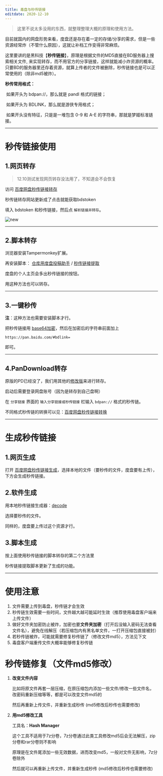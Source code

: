 ```yaml
---
title: 毒盘与秒传链接
editdate: 2020-12-10
---
```


> 这里不说太多没用的东西，就整理整理大概的原理和使用方法。

目前就国内的网盘形势来看，度盘还是存在着一定的存储/分享的需求，但是一些资源经常炸（不管什么原因），这就让补档工作变得非常麻烦。

这里要讲的是黑科技【**秒传链接**】，原理是根据文件的MD5直接在BD服务器上搜索相关文件, 来实现转存，而不用官方的分享链接，这样就能减小炸资源的概率。只要BD的服务器里还存着资源，就算上传者的文件被删除，秒传链接也是可以正常使用的（除非md5被炸）。

**秒传常用格式：**

​	如果开头为 bdpan://，那么就是 pandl 格式的链接；

​	如果开头为 BDLINK，那么就是游侠专用格式；

​	如果开头没有特征，只是是一堆包含 0-9 和 A-E 的字符串，那就是梦姬标准链接。

------

# 秒传链接使用

## 1.网页转存

> 12.10测试发现网页转存没法用了，不知道会不会恢复

访问 [百度网盘秒传链接转存](https://rapid.acg.uy/)

秒传链转存网站更新成了点击就能获取bdstoken

填入 bdstoken 和秒传链接，然后点 `解析链接并转存`。

![new](https://cdn.jsdelivr.net/gh/Melody-of-Oblivion/MoOpics@main/images/posts/sectrans/mcdemo.png)

------

## 2.脚本转存

浏览器安装Tampermonkey扩展。

再安装脚本： [仓库用度盘投稿助手](https://greasyfork.org/zh-CN/scripts/3285-%E4%BB%93%E5%BA%93%E7%94%A8%E5%BA%A6%E7%9B%98%E6%8A%95%E7%A8%BF%E5%8A%A9%E6%89%8B) / [秒传链接提取](https://greasyfork.org/zh-CN/scripts/397324-秒传链接提取)

度盘的个人主页会多出秒传链接的按钮。

用这种方法也可以转存。

------

## 3.一键秒传

**注**：这种方法也需要安装脚本才行。

把秒传链接用 [base64加密](http://tool.chinaz.com/tools/base64.aspx)，然后在加密后的字符串前面加上

```
https://pan.baidu.com/#bdlink=
```

即可。

------

## 4.PanDownload转存

原版的PD已经没了，我们用其他的[修改版](https://github.com/PanDownloadServer/Server/releases)来进行转存。

启动后需要登录网盘账号（因为是转存到自己盘啊）

在 `分享链接` 界面的 `输入分享链接或秒传链接` 栏输入 `bdpan://` 格式的秒传链。

不同格式秒传链的转换可以见：[百度网盘秒传链接转换](https://rapid.acg.uy/convert.html)

------

# 生成秒传链接

## 1.网页生成

打开 [百度网盘秒传链接生成](https://rapid.acg.uy/gen.html)，选择本地的文件（要秒传的文件，度盘要有上传），下方会生成秒传链接。

## 2.软件生成

用本地秒传链接生成器：[decode](https://github.com/jixunmoe/mfcDuDownloadCodeGenerator/releases)

选择要秒传的文件。

同样的，度盘要上传过这个资源才行。

## 3.脚本生成

按上面使用秒传链接的脚本转存的第二个方法里

秒传链接提取脚本更新了生成的功能。

------

# 使用注意

1. 文件需要上传到毒盘，秒传链才会生效
2. 秒传链生效需要一些时间，文件越大越可能延时生效（推荐使用毒盘客户端来上传文件）
3. 做好文件夹加密防止被炸，加密也要**文件夹加密**（打开后没输入密码无法查看文件名），避免在线解压（若压缩包内有黑名单文件，一打开压缩包直接被封）
4. 若秒传链被炸，可能就需要修复秒传链了（修改文件md5），方法见下文
5. 毒盘客户端重传文件大概率能够修复秒传链

# 秒传链修复（文件md5修改）

1. **改变文件内容**

   比如将原文件再套一层压缩，在原压缩包内添加一些文件/修改一些文件名，改密码重新压缩等等，都是可以改变文件md5的

   然后再重新上传文件，并重新生成秒传 (md5修改后秒传也需要修改)

2. **用md5修改工具**

   工具名：**Hash Manager**

   这个工具不适用于7z分卷，7z分卷通过此类工具修改md5后会无法解压，zip分卷和rar分卷则不影响

   原理是在文件尾添加一些无效数据，进而改变md5，一般对文件无影响，7z分卷除外

   然后就可以再重新上传文件，并重新生成秒传 (md5修改后秒传也需要修改)

